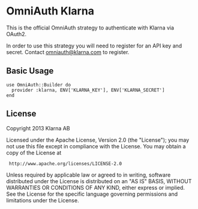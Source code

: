 # OmniAuth Klarna

This is the official OmniAuth strategy to authenticate with Klarna via OAuth2.

In order to use this strategy you will need to register for an API key
and secret. Contact omniauth@klarna.com to register.

## Basic Usage

    use OmniAuth::Builder do
      provider :klarna, ENV['KLARNA_KEY'], ENV['KLARNA_SECRET']
    end

## License

Copyright 2013 Klarna AB

   Licensed under the Apache License, Version 2.0 (the "License");
   you may not use this file except in compliance with the License.
   You may obtain a copy of the License at

     http://www.apache.org/licenses/LICENSE-2.0

   Unless required by applicable law or agreed to in writing, software
   distributed under the License is distributed on an "AS IS" BASIS,
   WITHOUT WARRANTIES OR CONDITIONS OF ANY KIND, either express or implied.
   See the License for the specific language governing permissions and
   limitations under the License.

